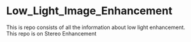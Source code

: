 # Low_Light_Image_Enhancement
This is repo consists of all the information about low light enhancement.
This repo is on Stereo Enhancement 
